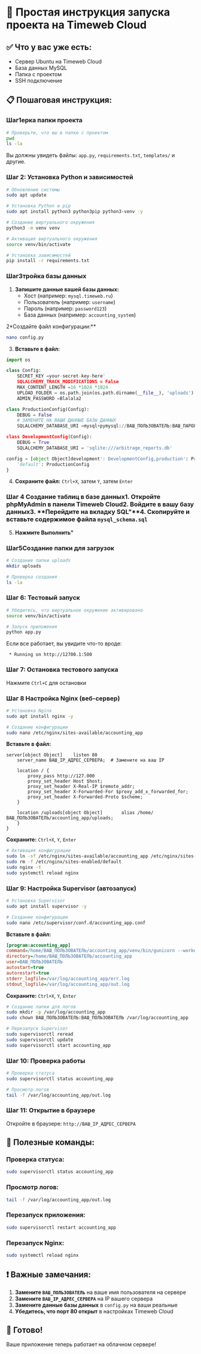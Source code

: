 # 🚀 Простая инструкция запуска проекта на Timeweb Cloud

## ✅ Что у вас уже есть:
- Сервер Ubuntu на Timeweb Cloud
- База данных MySQL
- Папка с проектом
- SSH подключение

## 📋 Пошаговая инструкция:

### Шаг1ерка папки проекта
```bash
# Проверьте, что вы в папке с проектом
pwd
ls -la
```

Вы должны увидеть файлы: `app.py`, `requirements.txt`, `templates/` и другие.

### Шаг 2: Установка Python и зависимостей
```bash
# Обновление системы
sudo apt update

# Установка Python и pip
sudo apt install python3 python3pip python3-venv -y

# Создание виртуального окружения
python3 -m venv venv

# Активация виртуального окружения
source venv/bin/activate

# Установка зависимостей
pip install -r requirements.txt
```

### Шаг3тройка базы данных
1. **Запишите данные вашей базы данных:**
   - Хост (например: `mysql.timeweb.ru`)
   - Пользователь (например: `username`)
   - Пароль (например: `password123`)
   - База данных (например: `accounting_system`)

2*Создайте файл конфигурации:**
```bash
nano config.py
```

3. **Вставьте в файл:**
```python
import os

class Config:
    SECRET_KEY =your-secret-key-here'
    SQLALCHEMY_TRACK_MODIFICATIONS = False
    MAX_CONTENT_LENGTH =16 *1024 *1024
    UPLOAD_FOLDER = os.path.join(os.path.dirname(__file__), 'uploads')
    ADMIN_PASSWORD =Blalala2

class ProductionConfig(Config):
    DEBUG = False
    # ЗАМЕНИТЕ НА ВАШИ ДАННЫЕ БАЗЫ ДАННЫХ
    SQLALCHEMY_DATABASE_URI =mysql+pymysql://ВАШ_ПОЛЬЗОВАТЕЛЬ:ВАШ_ПАРОЛЬ@ВАШ_ХОСТ:3306АША_БАЗА_ДАННЫХ'

class DevelopmentConfig(Config):
    DEBUG = True
    SQLALCHEMY_DATABASE_URI = 'sqlite:///arbitrage_reports.db'

config = [object Object]development': DevelopmentConfig,production': ProductionConfig,
    'default': ProductionConfig
}
```

4. **Сохраните файл:** `Ctrl+X`, затем `Y`, затем `Enter`

### Шаг 4 Создание таблиц в базе данных1. **Откройте phpMyAdmin** в панели Timeweb Cloud2. **Войдите в вашу базу данных**3. **Перейдите на вкладку SQL"**4. **Скопируйте и вставьте содержимое файла `mysql_schema.sql`**
5. **Нажмите Выполнить"**

### Шаг5Создание папки для загрузок
```bash
# Создание папки uploads
mkdir uploads

# Проверка создания
ls -la
```

### Шаг 6: Тестовый запуск
```bash
# Убедитесь, что виртуальное окружение активировано
source venv/bin/activate

# Запуск приложения
python app.py
```

Если все работает, вы увидите что-то вроде:
```
 * Running on http://12700.1:500
```

### Шаг 7: Остановка тестового запуска
Нажмите `Ctrl+C` для остановки

### Шаг 8 Настройка Nginx (веб-сервер)
```bash
# Установка Nginx
sudo apt install nginx -y

# Создание конфигурации
sudo nano /etc/nginx/sites-available/accounting_app
```

**Вставьте в файл:**
```nginx
server[object Object]    listen 80
    server_name ВАШ_IP_АДРЕС_СЕРВЕРА;  # Замените на ваш IP

    location / {
        proxy_pass http://127.000
        proxy_set_header Host $host;
        proxy_set_header X-Real-IP $remote_addr;
        proxy_set_header X-Forwarded-For $proxy_add_x_forwarded_for;
        proxy_set_header X-Forwarded-Proto $scheme;
    }

    location /uploads[object Object]       alias /home/ВАШ_ПОЛЬЗОВАТЕЛЬ/accounting_app/uploads;
    }
}
```

**Сохраните:** `Ctrl+X`, `Y`, `Enter`

```bash
# Активация конфигурации
sudo ln -sf /etc/nginx/sites-available/accounting_app /etc/nginx/sites-enabled/
sudo rm -f /etc/nginx/sites-enabled/default
sudo nginx -t
sudo systemctl reload nginx
```

### Шаг 9: Настройка Supervisor (автозапуск)
```bash
# Установка Supervisor
sudo apt install supervisor -y

# Создание конфигурации
sudo nano /etc/supervisor/conf.d/accounting_app.conf
```

**Вставьте в файл:**
```ini
[program:accounting_app]
command=/home/ВАШ_ПОЛЬЗОВАТЕЛЬ/accounting_app/venv/bin/gunicorn --workers 3 --bind127.0.1wsgi:app
directory=/home/ВАШ_ПОЛЬЗОВАТЕЛЬ/accounting_app
user=ВАШ_ПОЛЬЗОВАТЕЛЬ
autostart=true
autorestart=true
stderr_logfile=/var/log/accounting_app/err.log
stdout_logfile=/var/log/accounting_app/out.log
```

**Сохраните:** `Ctrl+X`, `Y`, `Enter`

```bash
# Создание папки для логов
sudo mkdir -p /var/log/accounting_app
sudo chown ВАШ_ПОЛЬЗОВАТЕЛЬ:ВАШ_ПОЛЬЗОВАТЕЛЬ /var/log/accounting_app

# Перезапуск Supervisor
sudo supervisorctl reread
sudo supervisorctl update
sudo supervisorctl start accounting_app
```

### Шаг 10: Проверка работы
```bash
# Проверка статуса
sudo supervisorctl status accounting_app

# Просмотр логов
tail -f /var/log/accounting_app/out.log
```

### Шаг 11: Открытие в браузере
Откройте в браузере: `http://ВАШ_IP_АДРЕС_СЕРВЕРА`

## 🔧 Полезные команды:

### Проверка статуса:
```bash
sudo supervisorctl status accounting_app
```

### Просмотр логов:
```bash
tail -f /var/log/accounting_app/out.log
```

### Перезапуск приложения:
```bash
sudo supervisorctl restart accounting_app
```

### Перезапуск Nginx:
```bash
sudo systemctl reload nginx
```

## ❗ Важные замечания:

1. **Замените `ВАШ_ПОЛЬЗОВАТЕЛЬ`** на ваше имя пользователя на сервере
2. **Замените `ВАШ_IP_АДРЕС_СЕРВЕРА`** на IP вашего сервера
3. **Замените данные базы данных** в `config.py` на ваши реальные
4. **Убедитесь, что порт 80 открыт** в настройках Timeweb Cloud

## 🎉 Готово!
Ваше приложение теперь работает на облачном сервере! 